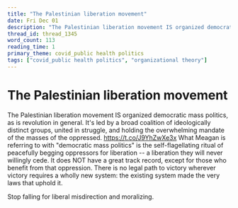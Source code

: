 ```yaml
---
title: "The Palestinian liberation movement"
date: Fri Dec 01
description: "The Palestinian liberation movement IS organized democratic mass politics, as is revolution in general."
thread_id: thread_1345
word_count: 113
reading_time: 1
primary_theme: covid_public health politics
tags: ["covid_public health politics", "organizational theory"]
---
```


# The Palestinian liberation movement

The Palestinian liberation movement IS organized democratic mass politics, as is revolution in general. It's led by a broad coalition of ideologically distinct groups, united in struggle, and holding the overwhelming mandate of the masses of the oppressed. https://t.co/J9YhZwXe3x What Meagan is referring to with "democratic mass politics" is the self-flagellating ritual of peacefully begging oppressors for liberation -- a liberation they will never willingly cede. It does NOT have a great track record, except for those who benefit from that oppression. There is no legal path to victory wherever victory requires a wholly new system: the existing system made the very laws that uphold it.

Stop falling for liberal misdirection and moralizing.